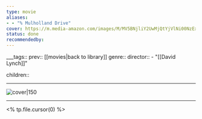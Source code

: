```yaml
---
type: movie
aliases:
- - "% Mulholland Drive"
cover: https://m.media-amazon.com/images/M/MV5BNjliY2UwMjQtYjVlNi00NzExLTg1MDMtMjE2OTYwYjI0NTcxXkEyXkFqcGc@._V1_SX300.jpg
status: done
recommendedby:
---
```

___tags:: prev:: [[movies|back to library]]
genre::
director::   - "[[David Lynch]]"

children::
___
![cover|150](https://m.media-amazon.com/images/M/MV5BNjliY2UwMjQtYjVlNi00NzExLTg1MDMtMjE2OTYwYjI0NTcxXkEyXkFqcGc@._V1_SX300.jpg)
___
<% tp.file.cursor(0) %>
